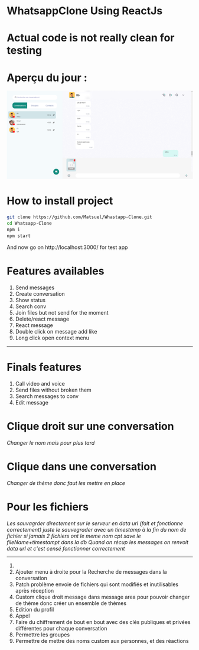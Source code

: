 # WhatsappClone Using ReactJs

# Actual code is not really clean for testing

# Aperçu du jour :

![Preview](./src/assets/preview.png)

# How to install project

```bash
git clone https://github.com/Matsuel/Whastapp-Clone.git
cd Whatsapp-Clone
npm i
npm start 
```

And now go on http://localhost:3000/ for test app

# Features availables

<ol>
    <li>Send messages</li>
    <li>Create conversation</li>
    <li>Show status</li>
    <li>Search conv</li>
    <li>Join files but not send for the moment</li>
    <li>Delete/react message</li>
    <li>React message</li>
    <li>Double click on message add like</li>
    <li>Long click open context menu</li>
</ol>

---

# Finals features

<ol>
    <li>Call video and voice</li>
    <li>Send files without broken them</li>
    <li>Search messages to conv</li>
    <li>Edit message</li>
</ol>

# Clique droit sur une conversation 
*Changer le nom mais pour plus tard*

# Clique dans une conversation

*Changer de thème donc faut les mettre en place*

# Pour les fichiers

*Les sauvagrder directement sur le serveur en data url (fait et fonctionne correctement) juste le sauvegrader avec un timestamp à la fin du nom de fichier si jamais 2 fichiers ont le meme nom cpt*
*save le fileName+timestampt dans la db*
*Quand on récup les messages on renvoit data url et c'est censé fonctionner correctement*

---

<ol>
<li></li>
<li>Ajouter menu à droite pour la Recherche de messages dans la conversation</li>
<li>Patch problème envoie de fichiers qui sont modifiés et inutilisables après réception</li>
<li>Custom clique droit message dans message area pour pouvoir changer de thème donc créer un ensemble de thèmes</li>
<li>Edition du profil</li>
<li>Appel</li>
<li>Faire du chiffrement de bout en bout avec des clés publiques et privées différentes pour chaque conversation</li>
<li>Permettre les groupes</li>
<li>Permettre de mettre des noms custom aux personnes, et des réactions</li>
</ol>